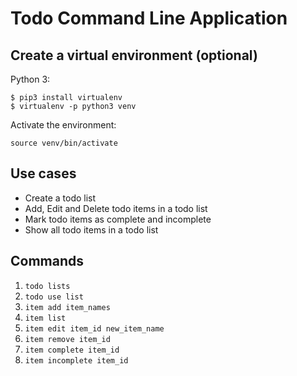 # Todo Command Line Application

## Create a virtual environment (optional)

Python 3:
```
$ pip3 install virtualenv
$ virtualenv -p python3 venv
```

Activate the environment:

```
source venv/bin/activate
```

## Use cases

- Create a todo list
- Add, Edit and Delete todo items in a todo list
- Mark todo items as complete and incomplete
- Show all todo items in a todo list

## Commands

1. `todo lists`
2. `todo use list`
3. `item add item_names`
4. `item list`
5. `item edit item_id new_item_name`
6. `item remove item_id`
7. `item complete item_id`
8. `item incomplete item_id`